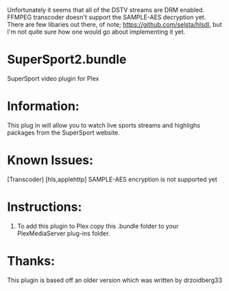 Unfortunately it seems that all of the DSTV streams are DRM enabled. FFMPEG transcoder doesn't support the SAMPLE-AES decryption yet. There are few libaries out there, of note; https://github.com/selsta/hlsdl, but I'm not quite sure how one would go about implementing it yet.

SuperSport2.bundle
=================
SuperSport video plugin for Plex

Information:
============
This plug in will allow you to watch live sports streams and highlighs packages from the SuperSport website. 

Known Issues:
=============
[Transcoder] [hls,applehttp] SAMPLE-AES encryption is not supported yet

Instructions:
=============
1. To add this plugin to Plex copy this .bundle folder to your PlexMediaServer plug-ins folder.

Thanks:
=======
This plugin is based off an older version which was written by drzoidberg33
